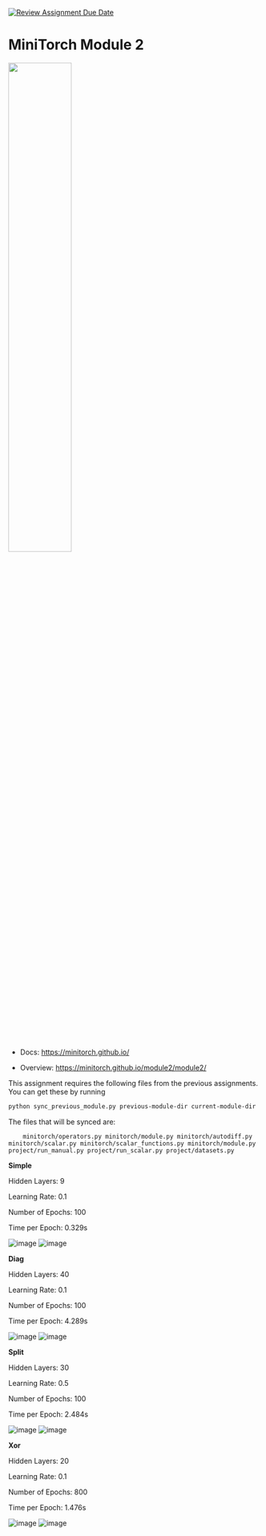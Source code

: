 [![Review Assignment Due Date](https://classroom.github.com/assets/deadline-readme-button-22041afd0340ce965d47ae6ef1cefeee28c7c493a6346c4f15d667ab976d596c.svg)](https://classroom.github.com/a/YFgwt0yY)
# MiniTorch Module 2

<img src="https://minitorch.github.io/minitorch.svg" width="50%">


* Docs: https://minitorch.github.io/

* Overview: https://minitorch.github.io/module2/module2/

This assignment requires the following files from the previous assignments. You can get these by running

```bash
python sync_previous_module.py previous-module-dir current-module-dir
```

The files that will be synced are:

        minitorch/operators.py minitorch/module.py minitorch/autodiff.py minitorch/scalar.py minitorch/scalar_functions.py minitorch/module.py project/run_manual.py project/run_scalar.py project/datasets.py



**Simple**

Hidden Layers: 9

Learning Rate: 0.1

Number of Epochs: 100

Time per Epoch: 0.329s

![image](https://github.com/user-attachments/assets/438f6864-b378-4807-93aa-c556fcc27585)
![image](https://github.com/user-attachments/assets/bf80ae80-432b-4986-bdfa-14d975d83ffb)


**Diag**

Hidden Layers: 40

Learning Rate: 0.1

Number of Epochs: 100

Time per Epoch: 4.289s

![image](https://github.com/user-attachments/assets/503c1f00-3442-4400-a00f-31ae351419f9)
![image](https://github.com/user-attachments/assets/7d0f28ea-1246-48e4-a04d-c0a8b8bbd9e7)

**Split**

Hidden Layers: 30

Learning Rate: 0.5

Number of Epochs: 100

Time per Epoch: 2.484s

![image](https://github.com/user-attachments/assets/c64036f1-8fec-47d6-9719-2b300cdfe83f)
![image](https://github.com/user-attachments/assets/492e722d-8ad2-40dc-b168-b8646a7ad0c3)

**Xor**

Hidden Layers: 20

Learning Rate: 0.1

Number of Epochs: 800

Time per Epoch: 1.476s

![image](https://github.com/user-attachments/assets/503a241c-54c0-4d1e-875b-10bc9bc39f56)
![image](https://github.com/user-attachments/assets/b445e72c-ab86-4f5c-9eb1-7fd83941eeb5)








        
